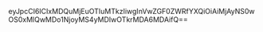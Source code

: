 eyJpcCI6ICIxMDQuMjEuOTIuMTkzIiwgInVwZGF0ZWRfYXQiOiAiMjAyNS0wOS0xMlQwMDo1NjoyMS4yMDIwOTkrMDA6MDAifQ==